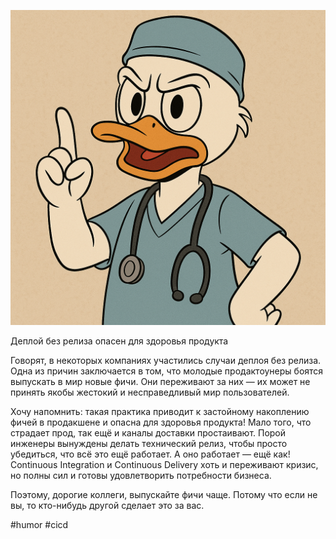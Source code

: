 ![alt text](Деплой-без-релиза.png)

Деплой без релиза опасен для здоровья продукта

Говорят, в некоторых компаниях участились случаи деплоя без релиза. Одна из причин заключается в том, что молодые продактоунеры боятся выпускать в мир новые фичи. Они переживают за них — их может не принять якобы жестокий и несправедливый мир пользователей.

Хочу напомнить: такая практика приводит к застойному накоплению фичей в продакшене и опасна для здоровья продукта!
Мало того, что страдает прод, так ещё и каналы доставки простаивают. Порой инженеры вынуждены делать технический релиз, чтобы просто убедиться, что всё это ещё работает. А оно работает — ещё как! Continuous Integration и Continuous Delivery хоть и переживают кризис, но полны сил и готовы удовлетворить потребности бизнеса.

Поэтому, дорогие коллеги, выпускайте фичи чаще. Потому что если не вы, то кто-нибудь другой сделает это за вас.

#humor #cicd 